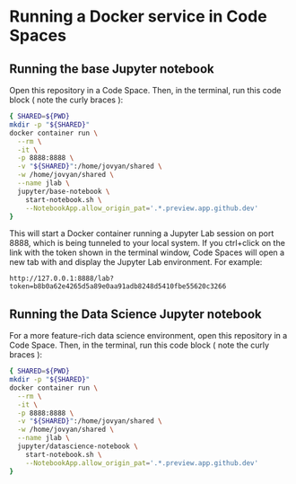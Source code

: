 # Running a Docker service in Code Spaces

## Running the base Jupyter notebook
Open this repository in a Code Space.  Then, in the terminal, run this code block ( note the curly braces ):
```bash
{ SHARED=${PWD}
mkdir -p "${SHARED}"
docker container run \
  --rm \
  -it \
  -p 8888:8888 \
  -v "${SHARED}":/home/jovyan/shared \
  -w /home/jovyan/shared \
  --name jlab \
  jupyter/base-notebook \
    start-notebook.sh \
    --NotebookApp.allow_origin_pat='.*.preview.app.github.dev'
}
```

This will start a Docker container running a Jupyter Lab session on port 8888, which is being tunneled to your local system.  If you ctrl+click on the link with the token shown in the terminal window, Code Spaces will open a new tab with and display the Jupyter Lab environment.  For example:

```
http://127.0.0.1:8888/lab?token=b8b0a62e4265d5a89e0aa91adb8248d5410fbe55620c3266
```

## Running the Data Science Jupyter notebook
For a more feature-rich data science environment, open this repository in a Code Space.  Then, in the terminal, run this code block ( note the curly braces ):
```bash
{ SHARED=${PWD}
mkdir -p "${SHARED}"
docker container run \
  --rm \
  -it \
  -p 8888:8888 \
  -v "${SHARED}":/home/jovyan/shared \
  -w /home/jovyan/shared \
  --name jlab \
  jupyter/datascience-notebook \
    start-notebook.sh \
    --NotebookApp.allow_origin_pat='.*.preview.app.github.dev'
}
```

